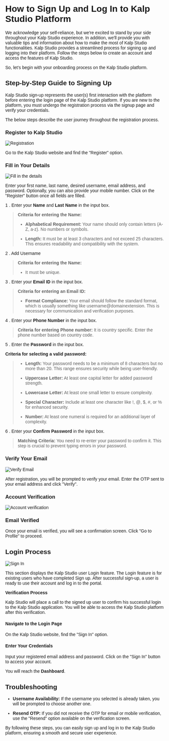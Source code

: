 <style>  body { font-family: "Source Sans 3", sans-serif!important; }</style>

<link  href="https://fonts.googleapis.com/css2?family=Source+Sans+3:ital,wght@0,200..900;1,200..900&display=swap"  rel="stylesheet">  <link  rel="stylesheet"  href="https://fonts.googleapis.com/icon?family=Material+Icons">

# **How to Sign Up and Log In to Kalp Studio Platform**

We acknowledge your self-reliance, but we're excited to stand by your side throughout your Kalp Studio experience. In addition, we'll provide you with valuable tips and information about how to make the most of Kalp Studio functionalities. Kalp Studio provides a streamlined process for signing up and logging into their platform. Follow the steps below to create an account and access the features of Kalp Studio.

So, let’s begin with your onboarding process on the Kalp Studio platform. 

## **Step-by-Step Guide to Signing Up**

Kalp Studio sign-up represents the user(s) first interaction with the platform before entering the login page of the Kalp Studio platform. If you are new to the platform, you must undergo the registration process via the signup page and verify your credentials.

The below steps describe the user journey throughout the registration process.

### Register to Kalp Studio

![Registration](https://docs.kalp.studio/~gitbook/image?url=https%3A%2F%2F1148605496-files.gitbook.io%2F%7E%2Ffiles%2Fv0%2Fb%2Fgitbook-x-prod.appspot.com%2Fo%2Fspaces%252F4gkv2XhY4CmWY6Vp0djW%252Fuploads%252FUe97aV8kyUZY0iR5Z59z%252Fimage.png%3Falt%3Dmedia%26token%3D5cbc071b-38d2-476e-9c93-7bf0bae03e14&width=768&dpr=4&quality=100&sign=16df717f&sv=1)

Go to the Kalp Studio website and find the "Register" option.

### Fill in Your Details

![Fill in the details](https://docs.kalp.studio/~gitbook/image?url=https%3A%2F%2F1148605496-files.gitbook.io%2F%7E%2Ffiles%2Fv0%2Fb%2Fgitbook-x-prod.appspot.com%2Fo%2Fspaces%252F4gkv2XhY4CmWY6Vp0djW%252Fuploads%252Fcj8HpgqHKTN9QurcQH5V%252Fimage.png%3Falt%3Dmedia%26token%3D6aa8fb50-5b0a-4531-b0d5-a124e2a33dc0&width=768&dpr=4&quality=100&sign=2ad0e3d6&sv=1)

Enter your first name, last name, desired username, email address, and password. Optionally, you can also provide your mobile number. Click on the "Register" button once all fields are filled.

1 . Enter your **Name** and **Last Name** in the input box.
    

> **Criteria for entering the Name:**
> 
> -   **Alphabetical Requirement:** Your name should only contain letters (A-Z, a-z). No numbers or symbols.
>     
> -   **Length:** It must be at least 3 characters and not exceed 25 characters. This ensures readability and compatibility with the system.
>     

2 . Add Username
    

> **Criteria for entering the Name:**
> 
> -   It must be unique.  
>       
>     

3 . Enter your **Email ID** in the input box.
    

> **Criteria for entering an Email ID:**
> 
> -   **Format Compliance:** Your email should follow the standard format, which is usually something like username@domainextension. This is necessary for communication and verification purposes.
>     

4 . Enter your **Phone Number** in the input box.
    

> **Criteria for entering Phone number:** It is country specific. Enter the phone number based on country code.

5 . Enter the **Password** in the input box.
    

**Criteria for selecting a valid password:**

> -   **Length:** Your password needs to be a minimum of 8 characters but no more than 20. This range ensures security while being user-friendly.
>     
> -   **Uppercase Letter:** At least one capital letter for added password strength.
>     
> -   **Lowercase Letter:** At least one small letter to ensure complexity.
>     
> -   **Special Character:** Include at least one character like !, @, $, #, or % for enhanced security.
>     
> -   **Number:** At least one numeral is required for an additional layer of complexity.
>     

6 .  Enter your **Confirm Password** in the input box.
    

> **Matching Criteria:** You need to re-enter your password to confirm it. This step is crucial to prevent typing errors in your password.


### Verify Your Email

![Verify Email](https://docs.kalp.studio/~gitbook/image?url=https%3A%2F%2F1148605496-files.gitbook.io%2F%7E%2Ffiles%2Fv0%2Fb%2Fgitbook-x-prod.appspot.com%2Fo%2Fspaces%252F4gkv2XhY4CmWY6Vp0djW%252Fuploads%252F8P37ihSe6zI8MHsJmLse%252Fimage.png%3Falt%3Dmedia%26token%3D22a3df31-ec7b-46e1-bd08-a9b691afd476&width=768&dpr=4&quality=100&sign=a01dee90&sv=1)

After registration, you will be prompted to verify your email. Enter the OTP sent to your email address and click "Verify".

### Account Verification

![Account verification](https://docs.kalp.studio/~gitbook/image?url=https%3A%2F%2F1148605496-files.gitbook.io%2F%7E%2Ffiles%2Fv0%2Fb%2Fgitbook-x-prod.appspot.com%2Fo%2Fspaces%252F4gkv2XhY4CmWY6Vp0djW%252Fuploads%252FxgQAbAaxOcUMLj1RBjAX%252Fimage.png%3Falt%3Dmedia%26token%3D31d6ad54-0607-4531-a595-09f6dc034b72&width=768&dpr=4&quality=100&sign=49cc5a07&sv=1)

### Email Verified

Once your email is verified, you will see a confirmation screen. Click "Go to Profile" to proceed.

## **Login Process**

![Sign In](https://docs.kalp.studio/~gitbook/image?url=https%3A%2F%2F1148605496-files.gitbook.io%2F%7E%2Ffiles%2Fv0%2Fb%2Fgitbook-x-prod.appspot.com%2Fo%2Fspaces%252F4gkv2XhY4CmWY6Vp0djW%252Fuploads%252FymkhATcXeAPSWRiVjs67%252Fimage.png%3Falt%3Dmedia%26token%3D72f51b82-7ead-4394-a7b6-7d8eceb1907c&width=768&dpr=4&quality=100&sign=b6036f0e&sv=1)

This section displays the Kalp Studio user Login feature. The Login feature is for existing users who have completed Sign up. After successful sign-up, a user is ready to use their account and log in to the portal.

**Verification Process**

Kalp Studio will place a call to the signed up user to confirm his successful login to the Kalp Studio application. You will be able to access the Kalp Studio platform after this verification.


#### Navigate to the Login Page

On the Kalp Studio website, find the "Sign In" option.

#### Enter Your Credentials

Input your registered email address and password. Click on the "Sign In" button to access your account.

You will reach the **Dashboard**.

## **Troubleshooting**

-   **Username Availability:** If the username you selected is already taken, you will be prompted to choose another one.
    
-   **Resend OTP:** If you did not receive the OTP for email or mobile verification, use the "Resend" option available on the verification screen.

By following these steps, you can easily sign up and log in to the Kalp Studio platform, ensuring a smooth and secure user experience.